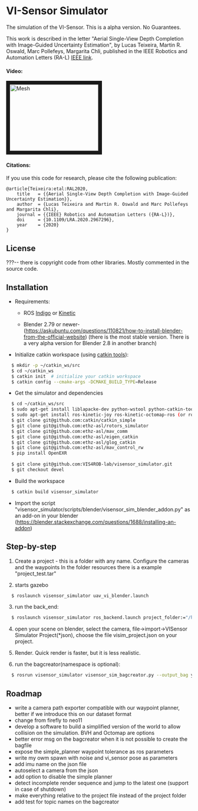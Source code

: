 VI-Sensor Simulator
========================
The simulation of the VI-Sensor. This is a alpha version. No Guarantees.

This work is described in the letter "Aerial Single-View Depth Completion with Image-Guided Uncertainty Estimation", by Lucas Teixeira, Martin R.
Oswald, Marc Pollefeys, Margarita Chli, published in the IEEE
Robotics and Automation Letters (RA-L) [IEEE link](https://doi.org/10.1109/LRA.2020.2967296).

#### Video:
<a href="https://www.youtube.com/embed/IzfFNlYCFHM" target="_blank"><img src="http://img.youtube.com/vi/IzfFNlYCFHM/0.jpg" 
alt="Mesh" width="240" height="180" border="10" /></a>

#### Citations:
If you use this code for research, please cite the following publication:

```
@article{Teixeira:etal:RAL2020,
    title   = {{Aerial Single-View Depth Completion with Image-Guided Uncertainty Estimation}},
    author  = {Lucas Teixeira and Martin R. Oswald and Marc Pollefeys and Margarita Chli},
    journal = {{IEEE} Robotics and Automation Letters ({RA-L})},
    doi     = {10.1109/LRA.2020.2967296},
    year    = {2020}
}
```


License
------
???-- there is copyright code from other libraries. Mostly commented in the source code.

Installation
------
* Requirements:
  * ROS [Indigo](http://wiki.ros.org/indigo/Installation/Ubuntu) or [Kinetic](http://wiki.ros.org/kinetic/Installation/Ubuntu)
  
  * Blender 2.79 or newer- (https://askubuntu.com/questions/110821/how-to-install-blender-from-the-official-website)
  (there is the most stable version. There is a very alpha version for Blender 2.8 in another branch)

* Initialize catkin workspace (using [catkin tools](https://catkin-tools.readthedocs.io/en/latest/installing.html)):
```sh
  $ mkdir -p ~/catkin_ws/src
  $ cd ~/catkin_ws  
  $ catkin init  # initialize your catkin workspace
  $ catkin config --cmake-args -DCMAKE_BUILD_TYPE=Release
```
* Get the simulator and dependencies
```sh
  $ cd ~/catkin_ws/src
  $ sudo apt-get install liblapacke-dev python-wstool python-catkin-tools protobuf-compiler libgoogle-glog-dev libopenexr-dev libopenblas-dev
  $ sudo apt-get install ros-kinetic-joy ros-kinetic-octomap-ros (or ros-indigo-joy ros-indigo-octomap-ros)
  $ git clone git@github.com:catkin/catkin_simple
  $ git clone git@github.com:ethz-asl/rotors_simulator
  $ git clone git@github.com:ethz-asl/mav_comm
  $ git clone git@github.com:ethz-asl/eigen_catkin
  $ git clone git@github.com:ethz-asl/glog_catkin
  $ git clone git@github.com:ethz-asl/mav_control_rw
  $ pip install OpenEXR
  
  $ git clone git@github.com:VIS4ROB-lab/visensor_simulator.git
  $ git checkout devel


```
* Build the workspace  
```sh
  $ catkin build visensor_simulator
```

* Import the script "visensor_simulator/scripts/blender/visensor_sim_blender_addon.py" as an add-on in your blender (https://blender.stackexchange.com/questions/1688/installing-an-addon)


Step-by-step
------
1. Create a project - this is a folder with any name. Configure the cameras and the waypoints In the folder resources there is a example "project_test.tar"

2. starts gazebo 
```sh
  $ roslaunch visensor_simulator uav_vi_blender.launch
```
3. run the back_end: 
```sh
  $ roslaunch visensor_simulator ros_backend.launch project_folder:="/home/lucas/data/test/project_testA"
```
4. open your scene on blender, select the camera, file->import->VISensor Simulator Project(*json), choose the file visim_project.json on your project.

5. Render. Quick render is faster, but it is less realistic.

6. run the bagcreator(namespace is optional):  
```sh 
  $ rosrun visensor_simulator visensor_sim_bagcreator.py --output_bag your_output.bag --project_folder "/home/lucas/data/test/project_testA" --namespace "firefly"
```

Roadmap
------
* write a camera path exporter compatible with our waypoint planner, better if we introduce this on our dataset format
* change from firefly to neo11
* develop a software to build a simplified version of the world to allow collision on the simulation. BVH and Octomap are options
* better error msg on the bagcreator when it is not possible to create the bagfile
* expose the simple_planner waypoint tolerance as ros parameters
* write my owm spawn with noise and vi_sensor pose as parameters
* add imu name on the json file
* autoselect a camera from the json
* add option to disable the simple planner
* detect incomplete render sequence and jump to the latest one (support in case of shutdown)
* make everything relative to the project file instead of the project folder
* add test for topic names on the bagcreator



